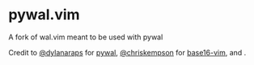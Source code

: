# pywal.vim
A fork of wal.vim meant to be used with pywal

Credit to [@dylanaraps](https://github.com/dylanaraps) for
[pywal](https://github.com/dylanaraps/pywal), [@chriskempson](https://github.com/chriskempson) for [base16-vim](https://github.com/chriskempson/base16-vim), and .
